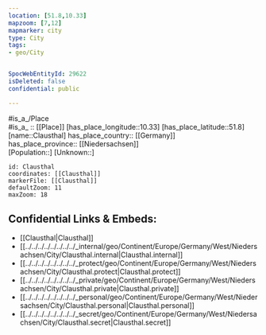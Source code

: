 ```yaml
---
location: [51.8,10.33] 
mapzoom: [7,12] 
mapmarker: city 
type: City
tags:
- geo/City


SpocWebEntityId: 29622
isDeleted: false
confidential: public

---
```

#is_a_/Place  
#is_a_ :: [[Place]] 
[has_place_longitude::10.33] 
[has_place_latitude::51.8] 
[name::Clausthal] 
has_place_country:: [[Germany]]  
has_place_province:: [[Niedersachsen]]  
[Population::] 
[Unknown::] 


```leaflet
id: Clausthal
coordinates: [[Clausthal]] 
markerFile: [[Clausthal]] 
defaultZoom: 11 
maxZoom: 18
```


## Confidential Links & Embeds: 
- [[Clausthal|Clausthal]]  
- [[../../../../../../../../_internal/geo/Continent/Europe/Germany/West/Niedersachsen/City/Clausthal.internal|Clausthal.internal]] 
- [[../../../../../../../../_protect/geo/Continent/Europe/Germany/West/Niedersachsen/City/Clausthal.protect|Clausthal.protect]] 
- [[../../../../../../../../_private/geo/Continent/Europe/Germany/West/Niedersachsen/City/Clausthal.private|Clausthal.private]] 
- [[../../../../../../../../_personal/geo/Continent/Europe/Germany/West/Niedersachsen/City/Clausthal.personal|Clausthal.personal]] 
- [[../../../../../../../../_secret/geo/Continent/Europe/Germany/West/Niedersachsen/City/Clausthal.secret|Clausthal.secret]] 
